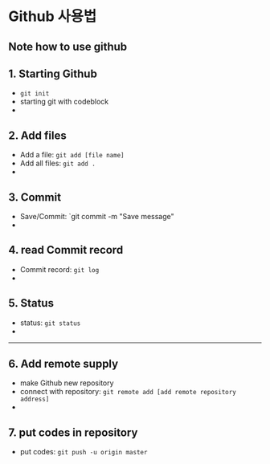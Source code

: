 # Github 사용법
Note how to use github 
---
## 1. Starting Github 
- `git init` 
- starting git with codeblock
- 
## 2. Add files
- Add a file: `git add [file name]`
- Add all files: `git add .`
- 
## 3. Commit
- Save/Commit: `git commit -m "Save message"
- 

## 4. read Commit record
- Commit record: `git log`
- 
## 5. Status 
- status: `git status`
- 
---
## 6. Add remote supply 
- make Github new repository
- connect with repository: `git remote add [add remote repository address]`
- 
## 7. put codes in repository 
- put codes: `git push -u origin master`